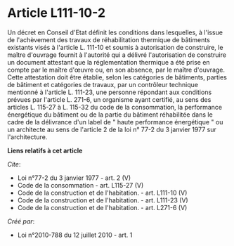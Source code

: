 # Article L111-10-2

Un décret en Conseil d'Etat définit les conditions dans lesquelles, à l'issue de l'achèvement des travaux de réhabilitation
thermique de bâtiments existants visés à l'article L. 111-10 et soumis à autorisation de construire, le maître d'ouvrage
fournit à l'autorité qui a délivré l'autorisation de construire un document attestant que la réglementation thermique a été
prise en compte par le maître d'œuvre ou, en son absence, par le maître d'ouvrage. Cette attestation doit être établie, selon
les catégories de bâtiments, parties de bâtiment et catégories de travaux, par un contrôleur technique mentionné à l'article
L. 111-23, une personne répondant aux conditions prévues par l'article L. 271-6, un organisme ayant certifié, au sens des
articles L. 115-27 à L. 115-32 du code de la consommation, la performance énergétique du bâtiment ou de la partie du bâtiment
réhabilitée dans le cadre de la délivrance d'un label de " haute performance énergétique " ou un architecte au sens de
l'article 2 de la loi n° 77-2 du 3 janvier 1977 sur l'architecture.

**Liens relatifs à cet article**

_Cite_:

  - Loi n°77-2 du 3 janvier 1977 - art. 2 (V)
  - Code de la consommation - art. L115-27 (V)
  - Code de la construction et de l'habitation. - art. L111-10 (V)
  - Code de la construction et de l'habitation. - art. L111-23 (V)
  - Code de la construction et de l'habitation. - art. L271-6 (V)

_Créé par_:

  - Loi n°2010-788 du 12 juillet 2010 - art. 1
